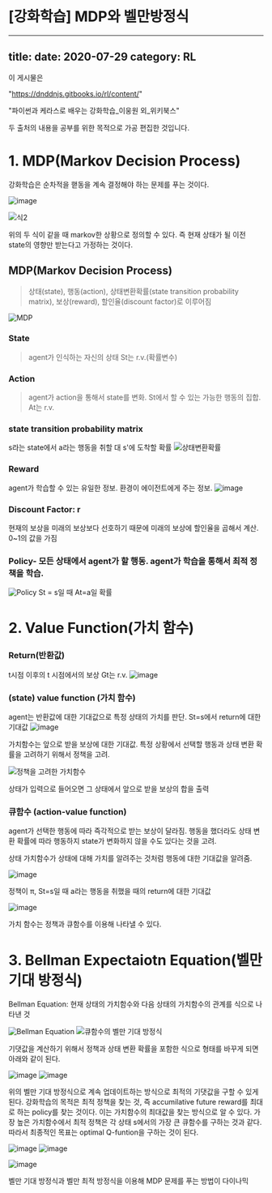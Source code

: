 [강화학습] MDP와 벨만방정식
=============================

---------------
title: 
date: 2020-07-29
category: RL
---------------
이 게시물은 

"https://dnddnjs.gitbooks.io/rl/content/"

"파이썬과 케라스로 배우는 강화학습_이웅원 외_위키북스"

두 출처의 내용을 공부를 위한 목적으로 가공 편집한 것입니다.
  
# 1. MDP(Markov Decision Process)
강화학습은 순차적을 핻동을 계속 결정해야 하는 문제를 푸는 것이다.

![image](https://user-images.githubusercontent.com/49282663/88766976-e9cb7e00-d1b3-11ea-89b8-10d5fd01c8da.png)

![식2](https://user-images.githubusercontent.com/49282663/88745443-0ac8aa80-d185-11ea-87e8-754dcca344f7.png)

위의 두 식이 같을 때 markov한 상황으로 정의할 수 있다. 즉 현재 상태가 될 이전 state의 영향만 받는다고 가정하는 것이다.

## MDP(Markov Decision Process)
> 상태(state), 행동(action), 상태변환확률(state transition probability matrix), 보상(reward), 할인율(discount factor)로 이루어짐

![MDP](https://user-images.githubusercontent.com/49282663/88746113-b6262f00-d186-11ea-906b-2ae2fa33be1c.png)

### State
> agent가 인식하는 자신의 상태 St는 r.v.(확률변수)

### Action
> agent가 action을 통해서 state를 변화. St에서 할 수 있는 가능한 행동의 집합. At는 r.v.

### state transition probability matrix
s라는 state에서 a라는 행동을 취할 대 s'에 도착할 확률
![상태변환확률](https://user-images.githubusercontent.com/49282663/88746179-dd7cfc00-d186-11ea-8d53-87f4bc10d6d9.png)

### Reward
agent가 학습할 수 있는 유일한 정보. 환경이 에이전트에게 주는 정보.
![image](https://user-images.githubusercontent.com/49282663/88746499-ab1fce80-d187-11ea-9231-1730b94cc3b7.png)

### Discount Factor: r
현재의 보상을 미래의 보상보다 선호하기 때문에 미래의 보상에 할인율을 곱해서 계산. 0~1의 값을 가짐

### Policy- 모든 상태에서 agent가 할 행동. agent가 학습을 통해서 최적 정책을 학습.
![Policy](https://user-images.githubusercontent.com/49282663/88746786-47e26c00-d188-11ea-9c39-9f063d798e3a.png)
St = s일 때 At=a일 확률




# 2. Value Function(가치 함수)

### Return(반환값)
t시점 이후의 t 시점에서의 보상 Gt는 r.v.
![image](https://user-images.githubusercontent.com/49282663/88747293-71e85e00-d189-11ea-9a6b-a1bec1082c1d.png)

### (state) value function (가치 함수)
agent는 반환값에 대한 기대값으로 특정 상태의 가치를 판단. St=s에서 return에 대한 기대값
![image](https://user-images.githubusercontent.com/49282663/88747828-8bd67080-d18a-11ea-8f3d-30f6024f44e9.png)

가치함수는 앞으로 받을 보상에 대한 기대값. 특정 상황에서 선택할 행동과 상태 변환 확률을 고려하기 위해서 정책을 고려.

![정책을 고려한 가치함수](https://user-images.githubusercontent.com/49282663/88748066-1919c500-d18b-11ea-8206-876406c9df6d.png)

상태가 입력으로 들어오면 그 상태에서 앞으로 받을 보상의 합을 출력


### 큐함수 (action-value function)
agent가 선택한 행동에 따라 즉각적으로 받는 보상이 달라짐. 행동을 했더라도 상태 변환 확률에 따라 행동하지 state가 변화하지 않을 수도 있다는 것을 고려.

상태 가치함수가 상태에 대해 가치를 알려주는 것처럼 행동에 대한 기대값을 알려줌.

![image](https://user-images.githubusercontent.com/49282663/88748587-5894e100-d18c-11ea-8531-ace443673b23.png)

정책이 π, St=s일 때 a라는 행동을 취했을 때의 return에 대한 기대값

![image](https://user-images.githubusercontent.com/49282663/88756738-5be59800-d19f-11ea-9535-b3646920f278.png)

가치 함수는 정책과 큐함수를 이용해 나타낼 수 있다.


# 3. Bellman Expectaiotn Equation(벨만 기대 방정식)
Bellman Equation: 현재 상태의 가치함수와 다음 상태의 가치함수의 관계를 식으로 나타낸 것

![Bellman Equation](https://user-images.githubusercontent.com/49282663/88756021-64d56a00-d19d-11ea-984c-321ace951229.png)
![큐함수의 벨만 기대 방정식](https://user-images.githubusercontent.com/49282663/88756029-69018780-d19d-11ea-81ce-34878f0cdc8a.png)

기댓값을 계산하기 위해서 정책과 상태 변환 확률을 포함한 식으로 형태를 바꾸게 되면 아래와 같이 된다.

![image](https://user-images.githubusercontent.com/49282663/88757917-21c9c580-d1a2-11ea-82dd-f28065e1aed2.png)
![image](https://user-images.githubusercontent.com/49282663/88757190-6fddc980-d1a0-11ea-94ae-0d3731f6fd0a.png)
 
위의 벨만 기대 방정식으로 계속 업데이트하는 방식으로 최적의 기댓값을 구할 수 있게 된다.
강화학습의 목적은 최적 정책을 찾는 것, 즉 accumilative future reward를 최대로 하는 policy를 찾는 것이다. 이는 가치함수의 최대값을 찾는 방식으로 알 수 있다.
가장 높은 가치함수에서 최적 정책은 각 상태 s에서의 가장 큰 큐함수를 구하는 것과 같다.
따라서 최종적인 목표는 optimal Q-funtion을 구하는 것이 된다.

![image](https://user-images.githubusercontent.com/49282663/88758408-5722e300-d1a3-11ea-9b14-4d1c4ed91e95.png)
![image](https://user-images.githubusercontent.com/49282663/88758554-ad902180-d1a3-11ea-8f9a-baf1e12d400e.png)

![image](https://user-images.githubusercontent.com/49282663/88758782-42931a80-d1a4-11ea-8006-e136b79cf858.png)

벨만 기대 방정식과 벨만 최적 방정식을 이용해 MDP 문제를 푸는 방법이 다이나믹 


